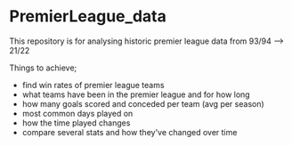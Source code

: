 # PremierLeague_data

This repository is for analysing historic premier league data from 93/94 --> 21/22

Things to achieve;
- find win rates of premier league teams
- what teams have been in the premier league and for how long
- how many goals scored and conceded per team (avg per season)
- most common days played on
- how the time played changes
- compare several stats and how they've changed over time
